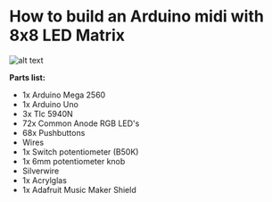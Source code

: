 # How to build an Arduino midi with 8x8 LED Matrix

![alt text](https://gitlab.com/Snekussaurier/arduino-midi-with-8x8-led-matrix/-/raw/master/images/Render.png)


**Parts list:**
-   1x Arduino Mega 2560
-   1x Arduino Uno
-   3x Tlc 5940N
-   72x Common Anode RGB LED's
-   68x Pushbuttons
-   Wires
-   1x Switch potentiometer (B50K)
-   1x 6mm potentiometer knob
-   Silverwire
-   1x Acrylglas
-   1x Adafruit Music Maker Shield